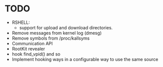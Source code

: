 # TODO
- RSHELL:
	- support for upload and download directories.
- Remove messages from kernel log (dmesg)
- Remove symbols from /proc/kallsyms
- Communication API
- RootKit revealer
- hook find_vpid() and so
- Implement hooking ways in a configurable way to use the same source
